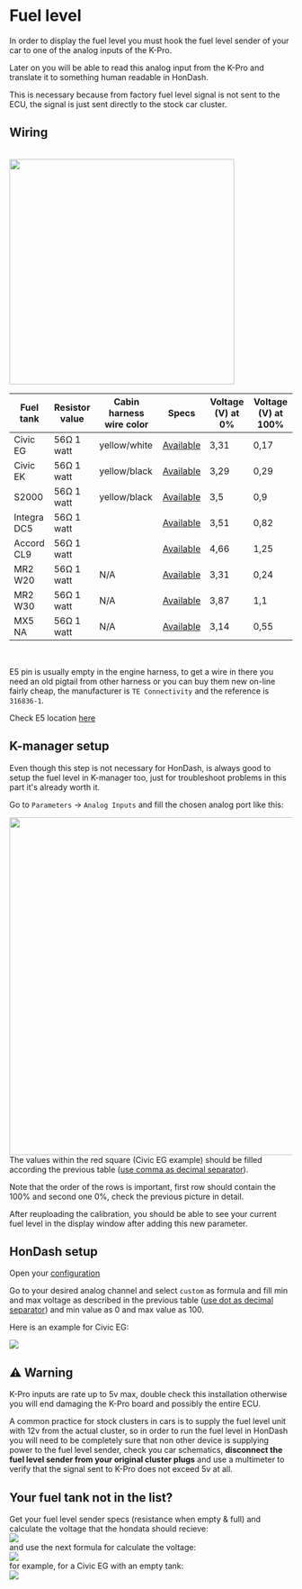 # Fuel level 

In order to display the fuel level you must hook the fuel level sender of your car to one of the analog inputs of the K-Pro.

Later on you will be able to read this analog input from the K-Pro and translate it to something human readable in HonDash. 

This is necessary because from factory fuel level signal is not sent to the ECU, the signal is just sent directly to the stock car cluster.

## Wiring
<br/>
<img src="https://raw.github.com/pablobuenaposada/HonDash/master/docs/readme/fuel.png" data-canonical-src="https://raw.github.com/pablobuenaposada/HonDash/master/docs/readme/fuel.png" height="400"/>

Fuel tank | Resistor value | Cabin harness wire color | Specs | Voltage (V) at 0% | Voltage (V) at 100%
------- | -------------- | ------------- | ------------- | ------------- | -------------
Civic EG | 56Ω 1 watt | yellow/white | [Available](https://raw.github.com/pablobuenaposada/HonDash/master/docs/images/fuel_gauges/civic_eg.jpg) | 3,31 | 0,17
Civic EK | 56Ω 1 watt | yellow/black | [Available](https://raw.github.com/pablobuenaposada/HonDash/master/docs/images/fuel_gauges/civic_ek.png) | 3,29 | 0,29
S2000 | 56Ω 1 watt | yellow/black | [Available](https://raw.github.com/pablobuenaposada/HonDash/master/docs/images/fuel_gauges/s2000.png) | 3,5 | 0,9
Integra DC5 | 56Ω 1 watt | | [Available](https://raw.github.com/pablobuenaposada/HonDash/master/docs/images/fuel_gauges/dc5.png) | 3,51 | 0,82
Accord CL9 | 56Ω 1 watt | | [Available](https://raw.github.com/pablobuenaposada/HonDash/master/docs/images/fuel_gauges/cl9.jpeg) | 4,66 | 1,25
MR2 W20 | 56Ω 1 watt | N/A | [Available](https://raw.github.com/pablobuenaposada/HonDash/master/docs/images/fuel_gauges/mr2_w20.png) | 3,31 | 0,24
MR2 W30 | 56Ω 1 watt | N/A | [Available](https://raw.github.com/pablobuenaposada/HonDash/master/docs/images/fuel_gauges/mr2_w30.png) | 3,87 | 1,1
MX5 NA | 56Ω 1 watt | N/A | [Available](https://raw.github.com/pablobuenaposada/HonDash/master/docs/images/fuel_gauges/mx5_na.png) | 3,14 | 0,55

<br/>
 
E5 pin is usually empty in the engine harness, to get a wire in there you need an old pigtail from other harness or you can buy them new on-line fairly cheap, the manufacturer is `TE Connectivity` and the reference is `316836-1`.

Check E5 location [here](https://raw.github.com/pablobuenaposada/HonDash/master/docs/images/prb.jpeg)

## K-manager setup
Even though this step is not necessary for HonDash, is always good to setup the fuel level in K-manager too, just for troubleshoot problems in this part it's already worth it.

Go to `Parameters` -> `Analog Inputs` and fill the chosen analog port like this:

<img src="https://raw.github.com/pablobuenaposada/HonDash/master/docs/readme/kpro_fuel.png" data-canonical-src="https://raw.github.com/pablobuenaposada/HonDash/master/docs/readme/kpro_fuel.png" height="600"/>

<br/>
The values within the red square (Civic EG example) should be filled according the previous table (<u>use comma as decimal separator</u>).

Note that the order of the rows is important, first row should contain the 100% and second one 0%, check the previous picture in detail.

After reuploading the calibration, you should be able to see your current fuel level in the display window after adding this new parameter.

## HonDash setup
Open your [configuration](/SETUP.html)

Go to your desired analog channel and select `custom` as formula and fill min and max voltage as described in the previous table (<u>use dot as decimal separator</u>) and min value as 0 and max value as 100.

Here is an example for Civic EG:

<img src="https://raw.github.com/pablobuenaposada/HonDash/master/docs/readme/fuel_analog.png" data-canonical-src="https://raw.github.com/pablobuenaposada/HonDash/master/docs/readme/fuel_analog.png"/>

## ⚠ Warning
K-Pro inputs are rate up to 5v max, double check this installation otherwise you will end damaging the K-Pro board and possibly the entire ECU.

A common practice for stock clusters in cars is to supply the fuel level unit with 12v from the actual cluster, so in order to run the fuel level in HonDash you will need to be completely sure that non other device is supplying power to the fuel level sender, check you car schematics, **disconnect the fuel level sender from your original cluster plugs** and use a multimeter to verify that the signal sent to K-Pro does not exceed 5v at all.

## Your fuel tank not in the list?
Get your fuel level sender specs (resistance when empty & full) and calculate the voltage that the hondata should recieve:
<br/>
<img src="https://raw.github.com/pablobuenaposada/HonDash/master/docs/images/voltage_divider.png" data-canonical-src="https://raw.github.com/pablobuenaposada/HonDash/master/docs/images/voltage_divider.png"/>
<br/>
and use the next formula for calculate the voltage:
<br/>
<img src="https://raw.github.com/pablobuenaposada/HonDash/master/docs/images/tank_formula.svg" data-canonical-src="https://raw.github.com/pablobuenaposada/HonDash/master/docs/images/tank_formula.svg"/>
<br/>
for example, for a Civic EG with an empty tank:
<br/>
<img src="https://raw.github.com/pablobuenaposada/HonDash/master/docs/images/tank_formula_civic_eg.svg" data-canonical-src="https://raw.github.com/pablobuenaposada/HonDash/master/docs/images/tank_formula_civic_eg.svg"/>
<br/>
